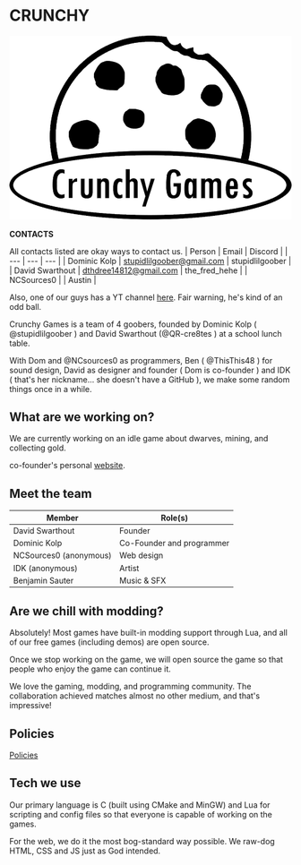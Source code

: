 # CRUNCHY
![Our logo](logo.png)

**CONTACTS**

All contacts listed are okay ways to contact us.
| Person | Email | Discord |
| --- | --- | --- |
| Dominic Kolp | stupidlilgoober@gmail.com | stupidlilgoober |
| David Swarthout | dthdree14812@gmail.com | the_fred_hehe |
| NCSources0 |
| Austin |

Also, one of our guys has a YT channel [here](https://youtube.com/@ambailgail?si=ra9xS-KU4PCYLrmI).
Fair warning, he's kind of an odd ball.

Crunchy Games is a team of 4 goobers, founded
by Dominic Kolp ( @stupidlilgoober ) and David
Swarthout (@QR-cre8tes ) at a school lunch table.

With Dom and @NCsources0 as programmers,
Ben ( @ThisThis48 ) for sound design, David as designer
and founder ( Dom is co-founder ) and IDK ( that's her
nickname... she doesn't have a GitHub ), we make some
random things once in a while.

## What are we working on?
We are currently working on an idle game about
dwarves, mining, and collecting gold.

co-founder's personal [website](https://StupidLilGoober.github.io).

## Meet the team
| Member | Role(s) |
| --- | --- |
| David Swarthout | Founder |
| Dominic Kolp | Co-Founder and programmer |
| NCSources0 (anonymous) | Web design |
| IDK (anonymous) | Artist |
| Benjamin Sauter | Music & SFX |

## Are we chill with modding?
Absolutely! Most games have built-in modding support
through Lua, and all of our free games (including demos) are
open source.

Once we stop working on the game, we will open source
the game so that people who enjoy the game can continue
it.

We love the gaming, modding, and programming community. The
collaboration achieved matches almost no other medium, 
and that's impressive!

## Policies
[Policies](POLICIES)

## Tech we use
Our primary language is C (built using CMake and MinGW) and
Lua for scripting and config files  so that everyone is capable
of working on the games.

For the web, we do it the most bog-standard way possible. We raw-dog
HTML, CSS and JS just as God intended.




